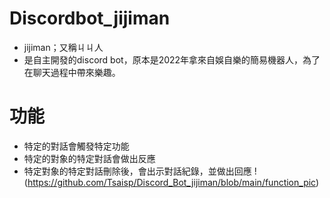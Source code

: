 # Discordbot_jijiman
- jijiman；又稱ㄐㄐ人
- 是自主開發的discord bot，原本是2022年拿來自娛自樂的簡易機器人，為了在聊天過程中帶來樂趣。

# 功能
- 特定的對話會觸發特定功能
- 特定的對象的特定對話會做出反應
- 特定對象的特定對話刪除後，會出示對話紀錄，並做出回應
!(https://github.com/Tsaisp/Discord_Bot_jijiman/blob/main/function_pic)
